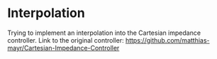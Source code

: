# Interpolation
Trying to implement an interpolation into the Cartesian impedance controller. Link to the original controller: https://github.com/matthias-mayr/Cartesian-Impedance-Controller
